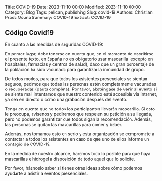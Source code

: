 Title: COVID-19 
Date: 2023-11-10 00:00
Modified: 2023-11-10 00:00
Category: Blog
Tags: pelican, publishing
Slug: covid-19
Authors: Christian Prada Osuna
Summary: COVID-19 
Extract: COVID-19


## Código Covid19

En cuanto a las medidas de seguridad COVID-19:

En primer lugar, debe tenerse en cuenta que, en el momento de escribirse el presente texto, en España no es obligatorio usar mascarilla (excepto en hospitales, farmacias y centros de salud), dado que un gran porcentaje de la población ha sido vacunada para garantizar la inmunidad de grupo.

De todos modos, para que todos los asistentes presenciales se sientan seguros, pedimos que todas las personas estén completamente vacunadas o recuperadas (pauta completa). Por favor, absténgase de venir al evento si se siente mal, intentamos que nuestro contenido esté accesible vía internet, ya sea en directo o como una grabación después del evento.

Tenga en cuenta que no todos los participantes llevarán mascarilla. Si esto le preocupa, avísenos y pediremos que respeten su petición a su llegada, pero no podemos garantizar que todos sigan la recomendación. Además, las personas se quitan las mascarillas para comer y beber.

Además, nos tomamos esto en serio y esta organización se compromete a contactar a todos los asistentes en caso de que uno de ellos informe un contagio de COVID-19.

En la medida de nuestro alcance, haremos todo lo posible para que haya mascarillas e hidrogel a disposición de todo aquel que lo solicite.

Por favor, háznoslo saber si tienes otras ideas sobre cómo podemos ayudarte a asistir a eventos presenciales.
